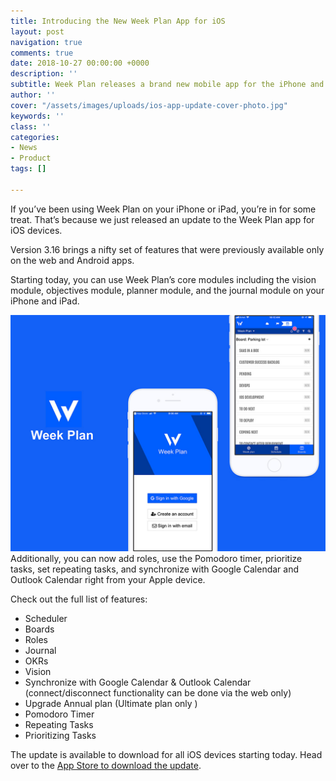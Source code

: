 ```yaml
---
title: Introducing the New Week Plan App for iOS
layout: post
navigation: true
comments: true
date: 2018-10-27 00:00:00 +0000
description: ''
subtitle: Week Plan releases a brand new mobile app for the iPhone and iPad
author: ''
cover: "/assets/images/uploads/ios-app-update-cover-photo.jpg"
keywords: ''
class: ''
categories:
- News
- Product
tags: []

---
```

If you’ve been using Week Plan on your iPhone or iPad, you’re in for some treat. That’s because we just released an update to the Week Plan app for iOS devices.

Version 3.16 brings a nifty set of features that were previously available only on the web and Android apps.

Starting today, you can use Week Plan’s core modules including the vision module, objectives module, planner module, and the journal module on your iPhone and iPad.

![](/assets/images/uploads/ios-app-update-4.jpg)Additionally, you can now add roles, use the Pomodoro timer, prioritize tasks, set repeating tasks, and synchronize with Google Calendar and Outlook Calendar right from your Apple device.

Check out the full list of features:

* Scheduler
* Boards
* Roles
* Journal
* OKRs
* Vision
* Synchronize with Google Calendar & Outlook Calendar (connect/disconnect functionality can be done via the web only)
* Upgrade Annual plan (Ultimate plan only )
* Pomodoro Timer
* Repeating Tasks
* Prioritizing Tasks

The update is available to download for all iOS devices starting today. Head over to the [App Store to download the update](https://itunes.apple.com/us/app/week-plan/id868630562?mt=8).